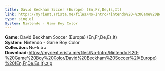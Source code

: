 ```yaml
---
title: David Beckham Soccer (Europe) (En,Fr,De,Es,It)
link: https://myrient.erista.me/files/No-Intro/Nintendo%20-%20Game%20Boy%20Color/David%20Beckham%20Soccer%20(Europe)%20(En,Fr,De,Es,It).zip
type: single1
System: Nintendo - Game Boy Color
---
```

<b>Game:</b> David Beckham Soccer (Europe) (En,Fr,De,Es,It)<br>
<b>System:</b> Nintendo - Game Boy Color<br>
<b>Collection:</b> No-Intro<br>
<b>Download:</b> https://myrient.erista.me/files/No-Intro/Nintendo%20-%20Game%20Boy%20Color/David%20Beckham%20Soccer%20(Europe)%20(En,Fr,De,Es,It).zip